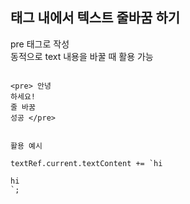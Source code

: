## 태그 내에서 텍스트 줄바꿈 하기

pre 태그로 작성  
동적으로 text 내용을 바꿀 때 활용 가능

```

<pre> 안녕
하세요!
줄 바꿈 
성공 </pre>


활용 예시

textRef.current.textContent += `hi

hi
`;


```
